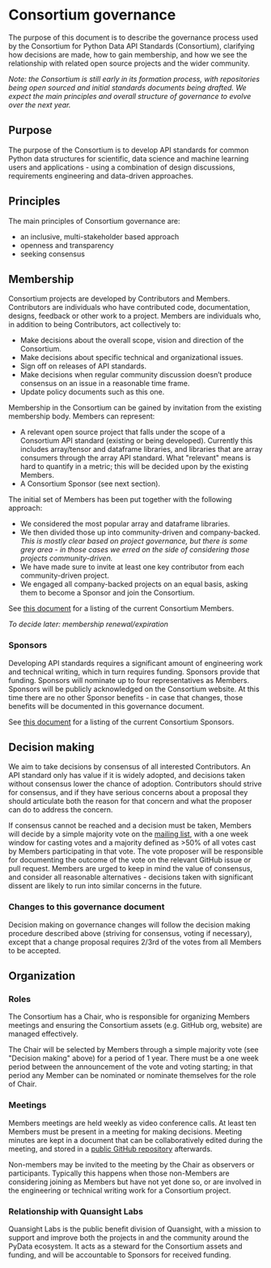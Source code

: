 # Consortium governance

The purpose of this document is to describe the governance process used by
the Consortium for Python Data API Standards (Consortium), clarifying how
decisions are made, how to gain membership, and how we see the relationship
with related open source projects and the wider community.

_Note: the Consortium is still early in its formation process, with repositories being open sourced and initial standards documents being drafted. We expect the main principles and overall structure of governance to evolve over the next year._


## Purpose

The purpose of the Consortium is to develop API standards for common Python
data structures for scientific, data science and machine learning users and
applications - using a combination of design discussions, requirements
engineering and data-driven approaches.


## Principles

The main principles of Consortium governance are:

- an inclusive, multi-stakeholder based approach
- openness and transparency
- seeking consensus


## Membership

Consortium projects are developed by Contributors and Members. Contributors
are individuals who have contributed code, documentation, designs, feedback
or other work to a project. Members are individuals who, in addition to being
Contributors, act collectively to:

- Make decisions about the overall scope, vision and direction of the Consortium.
- Make decisions about specific technical and organizational issues.
- Sign off on releases of API standards.
- Make decisions when regular community discussion doesn’t produce consensus on an issue in a reasonable time frame.
- Update policy documents such as this one.

Membership in the Consortium can be gained by invitation from the existing membership body. Members can represent:

- A relevant open source project that falls under the scope of a Consortium
  API standard (existing or being developed). Currently this includes
  array/tensor and dataframe libraries, and libraries that are array consumers
  through the array API standard. What "relevant" means is hard to
  quantify in a metric; this will be decided upon by the existing Members.
- A Consortium Sponsor (see next section).

The initial set of Members has been put together with the following approach:

- We considered the most popular array and dataframe libraries.
- We then divided those up into community-driven and company-backed.
  _This is mostly clear based on project governance, but there is some grey area - in those cases we erred on the side of considering those projects community-driven._
- We have made sure to invite at least one key contributor from each community-driven project.
- We engaged all company-backed projects on an equal basis, asking them to
  become a Sponsor and join the Consortium.

See [this document](https://github.com/data-apis/governance/blob/main/members_and_sponsors.md)
for a listing of the current Consortium Members.

_To decide later: membership renewal/expiration_


### Sponsors

Developing API standards requires a significant amount of engineering work
and technical writing, which in turn requires funding. Sponsors provide that
funding. Sponsors will nominate up to four representatives as Members.
Sponsors will be publicly acknowledged on the Consortium website. At this
time there are no other Sponsor benefits - in case that changes, those
benefits will be documented in this governance document.

See [this document](https://github.com/pydata-apis/governance/blob/main/members_and_sponsors.md)
for a listing of the current Consortium Sponsors.


## Decision making

We aim to take decisions by consensus of all interested Contributors. An API
standard only has value if it is widely adopted, and decisions taken without
consensus lower the chance of adoption. Contributors should strive for
consensus, and if they have serious concerns about a proposal they should
articulate both the reason for that concern and what the proposer can do to
address the concern.

If consensus cannot be reached and a decision must be taken, Members will
decide by a simple majority vote on the [mailing list](https://groups.google.com/forum/#!forum/python-data-apis-consortium),
with a one week window for casting votes and a majority defined as >50% of
all votes cast by Members participating in that vote. The vote proposer will
be responsible for documenting the outcome of the vote on the relevant GitHub
issue or pull request. Members are urged to keep in mind the value of
consensus, and consider all reasonable alternatives - decisions taken with
significant dissent are likely to run into similar concerns in the future.

### Changes to this governance document

Decision making on governance changes will follow the decision making procedure
described above (striving for consensus, voting if necessary), except that a
change proposal requires 2/3rd of the votes from all Members to be accepted.


## Organization

### Roles

The Consortium has a Chair, who is responsible for organizing Members
meetings and ensuring the Consortium assets (e.g. GitHub org, website) are
managed effectively.

The Chair will be selected by Members through a simple majority vote (see
"Decision making" above) for a period of 1 year. There must be a one week period
between the announcement of the vote and voting starting; in that period
any Member can be nominated or nominate themselves for the role of Chair.


### Meetings

Members meetings are held weekly as video conference calls. At least ten
Members must be present in a meeting for making decisions. Meeting minutes
are kept in a document that can be collaboratively edited during the meeting,
and stored in a [public GitHub repository](https://github.com/data-apis/workgroup/tree/main/meeting_minutes)
afterwards.

Non-members may be invited to the meeting by the Chair as observers or
participants. Typically this happens when those non-Members are considering
joining as Members but have not yet done so, or are involved in the
engineering or technical writing work for a Consortium project.


### Relationship with Quansight Labs

Quansight Labs is the public benefit division of Quansight, with a mission to
support and improve both the projects in and the community around the PyData ecosystem. It
acts as a steward for the Consortium assets and funding, and will be
accountable to Sponsors for received funding.
